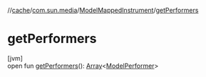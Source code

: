 //[cache](../../../index.md)/[com.sun.media](../index.md)/[ModelMappedInstrument](index.md)/[getPerformers](get-performers.md)

# getPerformers

[jvm]\
open fun [getPerformers](get-performers.md)(): [Array](https://kotlinlang.org/api/latest/jvm/stdlib/kotlin/-array/index.html)&lt;[ModelPerformer](../-model-performer/index.md)&gt;
